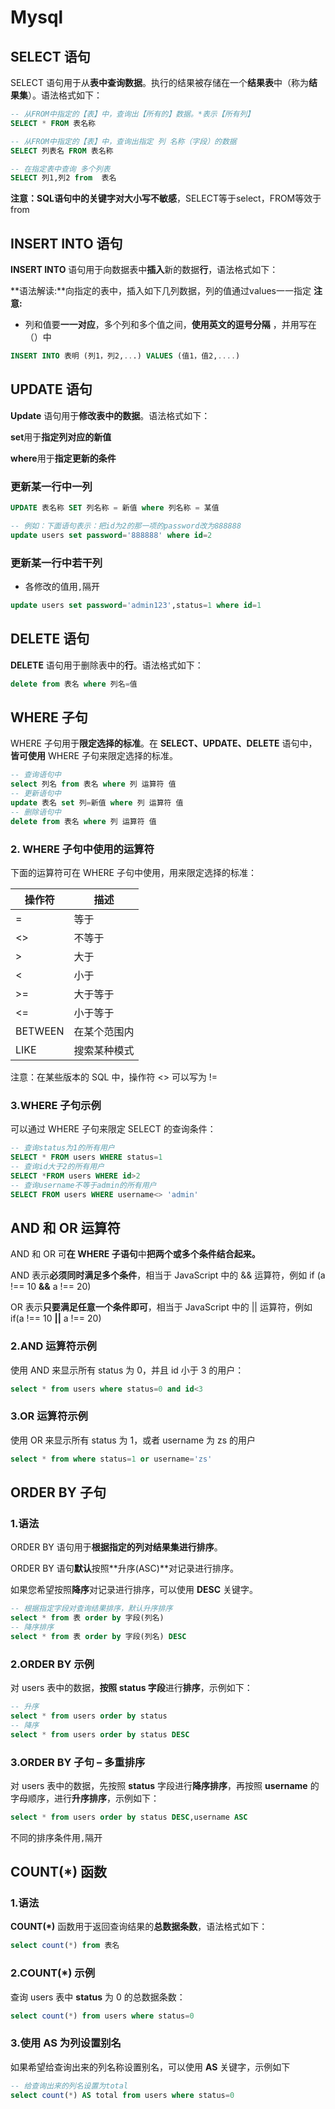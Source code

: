 # Mysql

## SELECT 语句 

SELECT 语句用于从**表中查询数据**。执行的结果被存储在一个**结果表**中（称为**结果集**）。语法格式如下：

```sql
-- 从FROM中指定的【表】中，查询出【所有的】数据。*表示【所有列】
SELECT * FROM 表名称

-- 从FROM中指定的【表】中，查询出指定 列 名称（字段）的数据
SELECT 列表名 FROM 表名称

-- 在指定表中查询 多个列表
SELECT 列1,列2 from  表名
```

**注意：**SQL语句中的**关键字对大小写不敏感**，SELECT等于select，FROM等效于from



## INSERT INTO 语句 

**INSERT INTO** 语句用于向数据表中**插入**新的数据**行**，语法格式如下：

**语法解读:**向指定的表中，插入如下几列数据，列的值通过values一一指定
**注意:**

- 列和值要**一一对应**，多个列和多个值之间，**使用英文的逗号分隔**	，并用写在（）中

```sql
INSERT INTO 表明 (列1，列2,...) VALUES (值1，值2,....)
```



## UPDATE 语句 

**Update** 语句用于**修改表中的数据**。语法格式如下：

**set**用于**指定列对应的新值**

**where**用于**指定更新的条件**

### 更新某一行中一列

```sql
UPDATE 表名称 SET 列名称 = 新值 where 列名称 = 某值

-- 例如：下面语句表示：把id为2的那一项的password改为888888
update users set password='888888' where id=2
```

### 更新某一行中若干列

- 各修改的值用`,`隔开

```sql
update users set password='admin123',status=1 where id=1
```

## DELETE 语句 

**DELETE** 语句用于删除表中的**行**。语法格式如下：

```sql
delete from 表名 where 列名=值
```



## WHERE 子句 

WHERE 子句用于**限定选择的标准**。在 **SELECT、UPDATE、DELETE** 语句中，**皆可使用** WHERE 子句来限定选择的标准。

```sql
-- 查询语句中
select 列名 from 表名 where 列 运算符 值
-- 更新语句中
update 表名 set 列=新值 where 列 运算符 值
-- 删除语句中
delete from 表名 where 列 运算符 值
```

### 2. WHERE 子句中使用的运算符 

下面的运算符可在 WHERE 子句中使用，用来限定选择的标准：

| 操作符  | 描述         |
| ------- | ------------ |
| =       | 等于         |
| <>      | 不等于       |
| >       | 大于         |
| <       | 小于         |
| >=      | 大于等于     |
| <=      | 小于等于     |
| BETWEEN | 在某个范围内 |
| LIKE    | 搜索某种模式 |

注意：在某些版本的 SQL 中，操作符 <> 可以写为 !=

### 3.WHERE 子句示例 

可以通过 WHERE 子句来限定 SELECT 的查询条件：

```sql
-- 查询status为1的所有用户
SELECT * FROM users WHERE status=1
-- 查询id大于2的所有用户
SELECT *FROM users WHERE id>2
-- 查询username不等于admin的所有用户
SELECT FROM users WHERE username<> 'admin'
```

## AND 和 OR 运算符 

AND 和 OR 可**在 WHERE 子语句**中**把两个或多个条件结合起来。**

AND 表示**必须同时满足多个条件**，相当于 JavaScript 中的 && 运算符，例如 if (a !== 10 **&&** a !== 20) 

OR 表示**只要满足任意一个条件即可**，相当于 JavaScript 中的 || 运算符，例如 if(a !== 10 **||** a !== 20)

### 2.AND 运算符示例 

使用 AND 来显示所有 status 为 0，并且 id 小于 3 的用户：

```sql
select * from users where status=0 and id<3
```

### 3.OR 运算符示例

使用 OR 来显示所有 status 为 1，或者 username 为 zs 的用户

```sql
select * from where status=1 or username='zs'
```



## ORDER BY 子句

### 1.语法 

ORDER BY 语句用于**根据指定的列对结果集进行排序**。

ORDER BY 语句**默认**按照**升序(ASC)**对记录进行排序。 

如果您希望按照**降序**对记录进行排序，可以使用 **DESC** 关键字。

```sql
-- 根据指定字段对查询结果排序，默认升序排序
select * from 表 order by 字段(列名)
-- 降序排序
select * from 表 order by 字段(列名) DESC
```



### 2.ORDER BY 示例

对 users 表中的数据，**按照 status 字段**进行**排序**，示例如下：

```sql
-- 升序
select * from users order by status
-- 降序
select * from users order by status DESC
```



### 3.ORDER BY 子句 – 多重排序 

对 users 表中的数据，先按照 **status** 字段进行**降序排序**，再按照 **username** 的字母顺序，进行**升序排序**，示例如下：

```sql
select * from users order by status DESC,username ASC
```

不同的排序条件用`,`隔开



## COUNT(*) 函数 

### 1.语法 

**COUNT(*)** 函数用于返回查询结果的**总数据条数**，语法格式如下：

```sql
select count(*) from 表名
```

### 2.COUNT(*) 示例 

查询 users 表中 **status** 为 0 的总数据条数：

```sql
select count(*) from users where status=0
```

### 3.使用 AS 为列设置别名 

如果希望给查询出来的列名称设置别名，可以使用 **AS** 关键字，示例如下

```sql
-- 给查询出来的列名设置为total
select count(*) AS total from users where status=0
```

